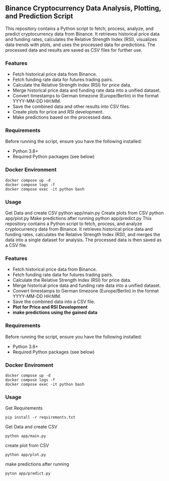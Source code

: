 ## Binance Cryptocurrency Data Analysis, Plotting, and Prediction Script

This repository contains a Python script to fetch, process, analyze, and predict cryptocurrency data from Binance. It
retrieves historical price data and funding rates, calculates the Relative Strength Index (RSI), visualizes data trends
with plots, and uses the processed data for predictions. The processed data and results are saved as CSV files for
further use.

### Features

* Fetch historical price data from Binance.
* Fetch funding rate data for futures trading pairs.
* Calculate the Relative Strength Index (RSI) for price data.
* Merge historical price data and funding rate data into a unified dataset.
* Convert timestamps to German timezone (Europe/Berlin) in the format YYYY-MM-DD HH:MM.
* Save the combined data and other results into CSV files.
* Create plots for price and RSI development.
* Make predictions based on the processed data.

### Requirements

Before running the script, ensure you have the following installed:

* Python 3.8+
* Required Python packages (see below)

### Docker Environment

    docker compose up -d
    docker compose logs -f
    docker compose exec -it python bash

### Usage

Get Data and create CSV
python app/main.py
Create plots from CSV
python app/plot.py
Make predictions after running
python app/predict.py
This repository contains a Python script to fetch, process, and analyze cryptocurrency data from Binance. It retrieves historical price data and funding rates, calculates the Relative Strength Index (RSI), and merges the data into a single dataset for analysis. The processed data is then saved as a CSV file.

### Features
* Fetch historical price data from Binance.
* Fetch funding rate data for futures trading pairs.
* Calculate the Relative Strength Index (RSI) for price data.
* Merge historical price data and funding rate data into a unified dataset.
* Convert timestamps to German timezone (Europe/Berlin) in the format YYYY-MM-DD HH:MM.
* Save the combined data into a CSV file.
* **Plot for Price and RSI Development**
* **make predictions using the gained data**

### Requirements
Before running the script, ensure you have the following installed:
* Python 3.8+
* Required Python packages (see below)

### Docker Enviroment

    docker compose up -d
    docker compose logs -f
    docker compose exec -it python bash

### Usage

Get Requirements
    
    pip install -r requirements.txt
    
Get Data and create CSV

    python app/main.py 

create plot from CSV

    python app/plot.py

make predictions after running 

    pyton app/predict.py
    